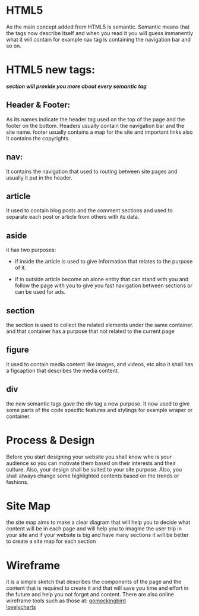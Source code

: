 # HTML5

As the main concept added from HTML5 is semantic. Semantic means that the tags now describe itself and when you read it you will guess immanently what it will contain for example nav tag is containing the navigation bar and so on.

# HTML5 new tags:

**_section will provide you more about every semantic tag_**

## Header & Footer:

As its names indicate the header tag used on the top of the page and the footer on the bottom.
Headers usually contain the navigation bar and the site name. footer usually contains a map for the site and important links also it contains the copyrights.

## nav:

It contains the navigation that used to routing between site pages and usually it put in the header.

## article

It used to contain blog posts and the comment sections and used to separate each post or article from others with its data.

## aside

it has two purposes:

- if inside the article is used to give information that relates to the purpose of it.

- if in outside article become an alone entity that can stand with you and follow the page with you to give you fast navigation between sections or can be used for ads.

## section

the section is used to collect the related elements under the same container. and that container has a purpose that not related to the current page

## figure

it used to contain media content like images, and videos, etc also it shall has a figcaption that describes the media content.

## div

the new semantic tags gave the div tag a new purpose. It now used to give some parts of the code specific features and stylings for example wraper or container.

# Process & Design

Before you start designing your website you shall know who is your audience so you can motivate them based on their interests and their culture. Also, your design shall be suited to your site purpose. Also, you shall always change some highlighted contents based on the trends or fashions.

# Site Map

the site map aims to make a clear diagram that will help you to decide what content will be in each page and will help you to imagine the user trip in your site and if your website is big and have many sections it will be better to create a site map for each section

# Wireframe

it is a simple sketch that describes the components of the page and the content that is required to create it and that will save you time and effort in the future and help you not forget and content.
There are also online wireframe tools such as those at:
[gomockingbird](http://gomockingbird.com)
<br>
[lovelycharts](http://lovelycharts.com)
